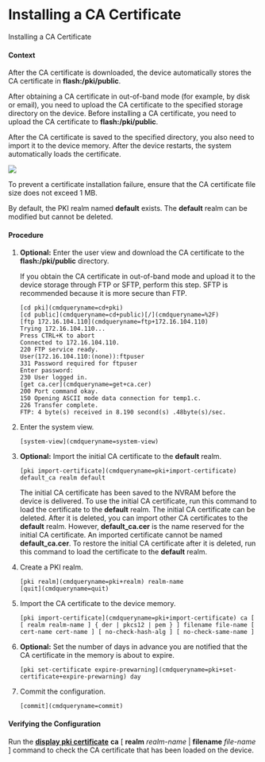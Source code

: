 Installing a CA Certificate
===========================

Installing a CA Certificate

#### Context

After the CA certificate is downloaded, the device automatically stores the CA certificate in **flash:/pki/public**.

After obtaining a CA certificate in out-of-band mode (for example, by disk or email), you need to upload the CA certificate to the specified storage directory on the device. Before installing a CA certificate, you need to upload the CA certificate to **flash:/pki/public**.

After the CA certificate is saved to the specified directory, you also need to import it to the device memory. After the device restarts, the system automatically loads the certificate.

![](public_sys-resources/note_3.0-en-us.png) 

To prevent a certificate installation failure, ensure that the CA certificate file size does not exceed 1 MB.

By default, the PKI realm named **default** exists. The **default** realm can be modified but cannot be deleted.



#### Procedure

1. **Optional:** Enter the user view and download the CA certificate to the **flash:/pki/public** directory.
   
   
   
   If you obtain the CA certificate in out-of-band mode and upload it to the device storage through FTP or SFTP, perform this step. SFTP is recommended because it is more secure than FTP.
   
   
   
   ```
   [cd pki](cmdqueryname=cd+pki)
   [cd public](cmdqueryname=cd+public)[/](cmdqueryname=%2F)
   [ftp 172.16.104.110](cmdqueryname=ftp+172.16.104.110)
   Trying 172.16.104.110...
   Press CTRL+K to abort
   Connected to 172.16.104.110.
   220 FTP service ready.
   User(172.16.104.110:(none)):ftpuser
   331 Password required for ftpuser
   Enter password:
   230 User logged in.
   [get ca.cer](cmdqueryname=get+ca.cer)
   200 Port command okay.
   150 Opening ASCII mode data connection for temp1.c.
   226 Transfer complete.
   FTP: 4 byte(s) received in 8.190 second(s) .48byte(s)/sec.
   ```
2. Enter the system view.
   
   
   ```
   [system-view](cmdqueryname=system-view)
   ```
3. **Optional:** Import the initial CA certificate to the **default** realm.
   
   
   ```
   [pki import-certificate](cmdqueryname=pki+import-certificate) default_ca realm default
   ```
   
   The initial CA certificate has been saved to the NVRAM before the device is delivered. To use the initial CA certificate, run this command to load the certificate to the **default** realm. The initial CA certificate can be deleted. After it is deleted, you can import other CA certificates to the **default** realm. However, **default\_ca.cer** is the name reserved for the initial CA certificate. An imported certificate cannot be named **default\_ca.cer**. To restore the initial CA certificate after it is deleted, run this command to load the certificate to the **default** realm.
4. Create a PKI realm.
   
   
   ```
   [pki realm](cmdqueryname=pki+realm) realm-name
   [quit](cmdqueryname=quit)
   ```
5. Import the CA certificate to the device memory.
   
   
   ```
   [pki import-certificate](cmdqueryname=pki+import-certificate) ca [ [ realm realm-name ] { der | pkcs12 | pem } ] filename file-name [ cert-name cert-name ] [ no-check-hash-alg ] [ no-check-same-name ]
   ```
6. **Optional:** Set the number of days in advance you are notified that the CA certificate in the memory is about to expire.
   
   
   ```
   [pki set-certificate expire-prewarning](cmdqueryname=pki+set-certificate+expire-prewarning) day
   ```
7. Commit the configuration.
   
   
   ```
   [commit](cmdqueryname=commit)
   ```

#### Verifying the Configuration

Run the [**display pki certificate**](cmdqueryname=display+pki+certificate) **ca** [ **realm** *realm-name* | **filename** *file-name* ] command to check the CA certificate that has been loaded on the device.